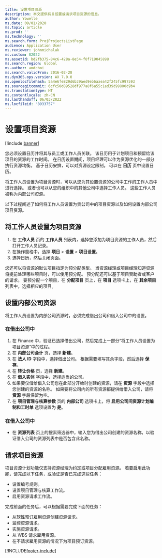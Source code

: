 ```yaml
---
title: 设置项目资源
description: 本文提供有关设置或请求项目资源的信息。
author: Yowelle
ms.date: 09/01/2020
ms.topic: article
ms.prod: ''
ms.technology: ''
ms.search.form: ProjProjectsListPage
audience: Application User
ms.reviewer: johnmichalak
ms.custom: 82022
ms.assetid: bd2fb375-84c6-428a-8e54-f0f719045898
ms.search.region: Global
ms.author: andchoi
ms.search.validFrom: 2016-02-28
ms.dyn365.ops.version: AX 7.0.0
ms.openlocfilehash: 5a4e6fe829d6b39aed9eb6aaea42f245fc997593
ms.sourcegitcommit: 6cfc50d89528df977a8f6a55c1ad39d99800d9b4
ms.translationtype: HT
ms.contentlocale: zh-CN
ms.lasthandoff: 06/03/2022
ms.locfileid: "8933757"
---
```

# <a name="set-up-project-resources"></a>设置项目资源

[!include [banner](../includes/banner.md)]

您必须设置日历并将其与员工或工作人员关联。 该日历用于计划项目和预留给该项目的资源的工作时间。 在日历设置期间，项目经理可以作为资源优化的一部分执行资源均衡。 基于日历安排，可以对资源设定限制。 可以在 **日历** 页中设置日历。

将工作人员设置为项目资源时，可以从您为其设置资源的公司中工作的工作人员中进行选择。 或者也可以从您的组织中的其他公司中选择工作人员。 这些工作人员被称为内部公司资源。

以下过程阐述了如何将工作人员设置为贵公司中的项目资源以及如何设置内部公司项目资源。

## <a name="set-up-a-worker-as-a-project-resource"></a>将工作人员设置为项目资源

1. 在 **工作人员** 页的 **工作人员** 列表内，选择您添加为项目资源的工作人员，然后打开工作人员记录。
2. 在操作窗格中，选择 **项目** &gt; **设置** &gt; **项目设置**。
3. 选择日历，然后关闭页面。

您还可以将资源的默认项目指定为预分配类型。 当资源经理或项目经理知道资源将提前处理哪些项目时，可以使用预分配。 预分配还可以基于项目赞助者或客户的请求。 要预分配一个项目，在 **分配项目** 页上，在 **项目** 选项卡上，在 **其余项目** 列表中，选择相应的项目。

## <a name="set-up-an-intercompany-resource"></a>设置内部公司资源

将工作人员设置为内部公司资源时，必须完成借出公司和借入公司中的设置。

### <a name="in-the-lending-company"></a>在借出公司中

1. 在 Finance 中，验证已选择借出公司，然后完成上一部分“将工作人员设置为项目资源”中的过程。
2. 在 **内部公司会计** 页，选择 **新建**。
3. 在 **法人 ID** 字段中，选择借出公司。 根据需要填写其余字段，然后选择 **保存**。
4. 在 **转让价格** 页，选择 **新建**。
5. 在 **借入实体** 字段中，选择适当的公司。
6. 如果要仅借给借入公司您在此部分开始时创建的资源，请在 **资源** 字段中选择您创建的资源的名称。 如果要将公司内的所有资源都提供给借入公司，请将 **资源** 字段保留为空。
7. 在 **项目管理与核算参数** 页的 **内部公司** 选项卡上，将 **启用公司间资源计划编制和工时单** 选项设置为 **是**。

### <a name="in-the-borrowing-company"></a>在借入公司中

- 在 **资源列表** 页上的搜索筛选器中，输入您为借出公司创建的资源名称，以验证借入公司的资源列表中是否包含此名称。

## <a name="request-project-resources"></a>请求项目资源
项目资源计划功能仅支持资源经理为约定或项目分配雇用资源。 若要启用此功能，请完成以下任务，或验证是否已完成这些任务：

- 设置编号规则。
- 设置项目管理与核算工作流。
- 启用资源请求工作流。

完成前面的任务后，可以根据需要完成下面的任务：

- 从软性预订雇用资源创建资源请求。
- 监控资源请求。
- 实施资源请求。
- 从 WBS 请求雇用资源。
- 在不请求雇用资源的情况下为项目预订资源。


[!INCLUDE[footer-include](../includes/footer-banner.md)]